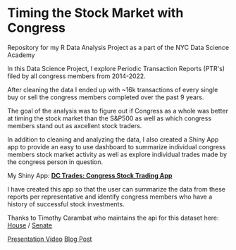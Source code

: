 # Timing the Stock Market with Congress
Repository for my R Data Analysis Project as a part of the NYC Data Science Academy

In this Data Science Project, I explore Periodic Transaction Reports (PTR's) filed by all congress members from 2014-2022.

After cleaning the data I ended up with ~16k transactions of every single buy or sell the congress members completed over the past 9 years. 

The goal of the analysis was to figure out if Congress as a whole was better at timing the stock market than the S&P500 as well as which congress members stand out as axcellent stock traders. 

In addition to cleaning and analyzing the data, I also created a Shiny App app to provide an easy to use dashboard to summarize individual congress members stock market activity as well as explore individual trades made by the congress person in question.

My Shiny App: **[DC Trades: Congress Stock Trading App](https://ay4dff-brian-schmidt.shinyapps.io/r-project/)**

I have created this app so that the user can summarize the data from these reports per representative and identify congress members who have a history of successful stock investments.

Thanks to Timothy Carambat who maintains the api for this dataset here: [House](https://housestockwatcher.com/api) / [Senate](https://senatestockwatcher.com/api)

[Presentation Video](https://www.youtube.com/watch?v=BZqp-YUnANU&t=7277s&ab_channel=CourseCourse)
[Blog Post](https://nycdatascience.com/blog/student-works/r-shiny/timing-the-stock-market-with-congress/)